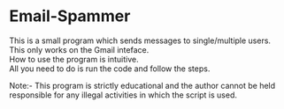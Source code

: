 # Email-Spammer
This is a small program which sends messages to single/multiple users.  
This only works on the Gmail inteface.  
How to use the program is intuitive.  
All you need to do is run the code and follow the steps.  

Note:- This program is strictly educational and the author cannot be held responsible for any illegal activities in which the script is used.
